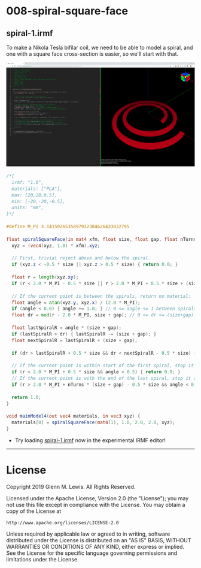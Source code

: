 # 008-spiral-square-face

## spiral-1.irmf

To make a Nikola Tesla bifilar coil, we need to be able to model a
spiral, and one with a square face cross-section is easier, so
we'll start with that.

![spiral-1.png](spiral-1.png)

```glsl
/*{
  irmf: "1.0",
  materials: ["PLA"],
  max: [20,20,0.5],
  min: [-20,-20,-0.5],
  units: "mm",
}*/

#define M_PI 3.1415926535897932384626433832795

float spiralSquareFace(in mat4 xfm, float size, float gap, float nTurns, in vec3 xyz) {
  xyz = (vec4(xyz, 1.0) * xfm).xyz;

  // First, trivial reject above and below the spiral.
  if (xyz.z < -0.5 * size || xyz.z > 0.5 * size) { return 0.0; }

  float r = length(xyz.xy);
  if (r < 2.0 * M_PI - 0.5 * size || r > 2.0 * M_PI + 0.5 * size + (size + gap) * nTurns) { return 0.0; }

  // If the current point is between the spirals, return no material:
  float angle = atan(xyz.y, xyz.x) / (2.0 * M_PI);
  if (angle < 0.0) { angle += 1.0; } // 0 <= angle <= 1 between spirals
  float dr = mod(r - 2.0 * M_PI, size + gap); // 0 <= dr <= (size+gap) between spirals.

  float lastSpiralR = angle * (size + gap);
  if (lastSpiralR > dr) { lastSpiralR -= (size + gap); }
  float nextSpiralR = lastSpiralR + (size + gap);

  if (dr > lastSpiralR + 0.5 * size && dr < nextSpiralR - 0.5 * size) { return 0.0; }

  // If the current point is within start of the first spiral, stop it at angle < 0.
  if (r < 2.0 * M_PI + 0.5 * size && angle > 0.5) { return 0.0; }
  // If the current point is with the end of the last spiral, stop it at angle > PI.
  if (r > 2.0 * M_PI + nTurns * (size + gap) - 0.5 * size && angle < 0.5) { return 0.0; }

  return 1.0;
}

void mainModel4(out vec4 materials, in vec3 xyz) {
  materials[0] = spiralSquareFace(mat4(1), 1.0, 2.0, 2.0, xyz);
}
```

* Try loading [spiral-1.irmf](https://gmlewis.github.io/irmf-editor/?s=github.com/gmlewis/irmf/blob/master/examples/008-spiral-square-face/spiral-1.irmf) now in the experimental IRMF editor!

----------------------------------------------------------------------

# License

Copyright 2019 Glenn M. Lewis. All Rights Reserved.

Licensed under the Apache License, Version 2.0 (the "License");
you may not use this file except in compliance with the License.
You may obtain a copy of the License at

    http://www.apache.org/licenses/LICENSE-2.0

Unless required by applicable law or agreed to in writing, software
distributed under the License is distributed on an "AS IS" BASIS,
WITHOUT WARRANTIES OR CONDITIONS OF ANY KIND, either express or implied.
See the License for the specific language governing permissions and
limitations under the License.

